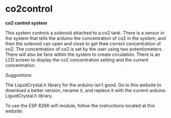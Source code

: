 # co2control
**co2 control system**
 
This system controls a solenoid attached to a co2 tank. There is a sensor in the system that tells the arduino the concentration of co2 in the system, and then the solenoid can open and close to get thee correct concentration of co2. The concentration of co2 is set by the user using two potentiometers. 
There will also be fans within the system to create circulation. 
There is an LCD screen to display the co2 concentration setting and the current concentration.

*Suggestions*

The LiquidCrystal.h library for the arduino isn't good. Go to 
this website to download a better version, rename it, and replace 
it with the current arduino LiguidCrystal.h library.

To use the ESP 8266 wifi module, follow the instructions located 
at this website:

